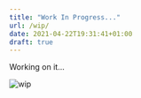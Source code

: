 ```yaml
---
title: "Work In Progress..."
url: /wip/
date: 2021-04-22T19:31:41+01:00
draft: true
---
```


Working on it...

<!--more-->

![wip](../../../images/wip.gif)
